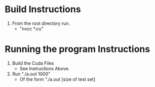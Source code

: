 # Build Instructions
1. From the root directory run.
    - "nvcc *.cu"

# Running the program Instructions
1. Build the Cuda Files
    - See Instructions Above.
2. Run "./a.out 1000"
    - Of the form "./a.out \[size of test set\]